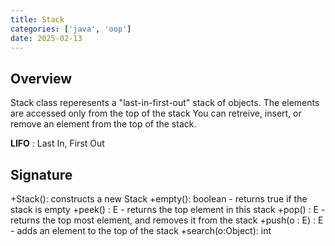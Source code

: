 ```yaml
---
title: Stack
categories: ['java', 'oop']
date: 2025-02-13
---
```


## Overview

Stack class reperesents a "last-in-first-out" stack of objects. The elements are accessed only from the top of the stack  You can retreive, insert, or remove an element from the top of the stack.

**LIFO** : Last In, First Out

## Signature

+Stack(): constructs a new Stack
+empty(): boolean - returns true if the stack is empty
+peek() : E - returns the top element in this stack
+pop() : E - returns the top most element, and removes it from the stack
+push(o : E) : E - adds an element to the top of the stack
+search(o:Object): int